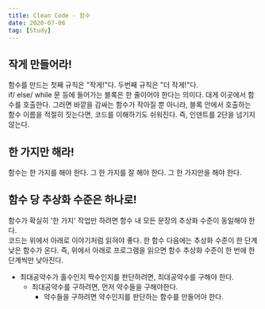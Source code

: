 ```yaml
---
title: Clean Code - 함수
date: 2020-07-08
tag: [Study]
---
```


## 작게 만들어라!

함수를 만드는 첫째 규칙은 "작게!"다. 두번째 규칙은 "더 작게!"다.  
if/ else/ while 문 등에 들어가는 블록은 한 줄이어야 한다는 의미다. 대게 이곳에서 함수를 호출한다. 그러면 바깥을 감싸는 함수가 작아질 뿐 아니라, 블록 안에서 호출하는 함수 이름을 적절히 짓는다면, 코드를 이해하기도 쉬워진다. 즉, 인덴트를 2단을 넘기지 않는다.

## 한 가지만 해라!

함수는 한 가지를 해야 한다. 그 한 가지를 잘 해야 한다. 그 한 가지만을 해야 한다.

## 함수 당 추상화 수준은 하나로!

함수가 확실히 '한 가지' 작업만 하려면 함수 내 모든 문장의 추상화 수준이 동일해야 한다.  
코드는 위에서 아래로 이야기처럼 읽혀야 좋다. 한 함수 다음에는 추상화 수준이 한 단계 낮은 함수가 온다. 즉, 위에서 아래로 프로그램을 읽으면 함수 추상화 수준이 한 번에 한 단계씩만 낮아진다.  

- 최대공약수가 홀수인지 짝수인지를 판단하려면, 최대공약수를 구해야 한다.
  - 최대공약수를 구하려면, 먼저 약수들을 구해야한다.
    - 약수들을 구하려면 약수인지를 판단하는 함수를 만들어야 한다.

